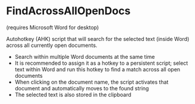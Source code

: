 # FindAcrossAllOpenDocs
(requires Microsoft Word for desktop)

Autohotkey (AHK) script that will search for the selected text (inside Word) across all currently open documents.

* Search within multiple Word documents at the same time
* It is recommended to assign it as a hotkey to a persistent script; select text within Word and run this hotkey to find a match across all open documents
* When clicking on the document name, the script activates that document and automatically moves to the found string
* The selected text is also stored in the clipboard
